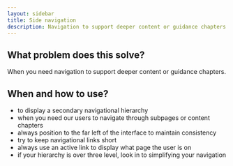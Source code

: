 ```yaml
---
layout: sidebar
title: Side navigation
description: Navigation to support deeper content or guidance chapters
---
```


## What problem does this solve?

When you need navigation to support deeper content or guidance chapters.

## When and how to use?

- to display a secondary navigational hierarchy 
- when you need our users to navigate through subpages or content chapters
- always position to the far left of the interface to maintain consistency
- try to keep navigational links short
- always use an active link to display what page the user is on
- if your hierarchy is over three level, look in to simplifying your navigation
